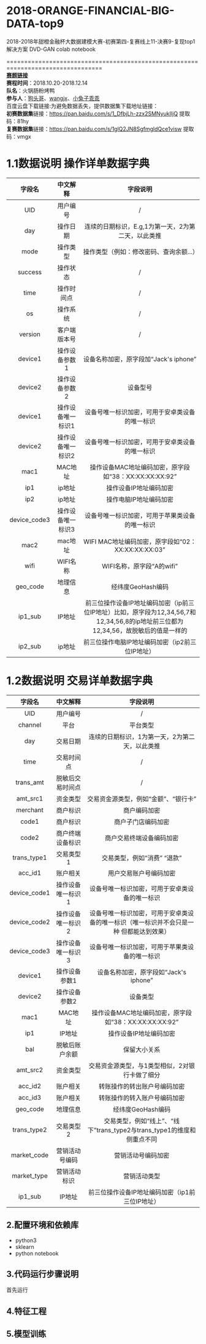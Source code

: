 # 2018-ORANGE-FINANCIAL-BIG-DATA-top9
2018-2018年甜橙金融杯大数据建模大赛-初赛第四-复赛线上11-决赛9-复现top1解决方案 
DVD-GAN colab notebook

=================================================================================  
**[赛题链接](http://www.pkbigdata.com/common/cmpt/2018%E5%B9%B4%E7%94%9C%E6%A9%99%E9%87%91%E8%9E%8D%E6%9D%AF%E5%A4%A7%E6%95%B0%E6%8D%AE%E5%BB%BA%E6%A8%A1%E5%A4%A7%E8%B5%9B_%E7%AB%9E%E8%B5%9B%E4%BF%A1%E6%81%AF.html)**  
**赛程时间**：2018.10.20-2018.12.14    
**队名**：火锅肠粉烤鸭     
**参与人**：[狗头哥](https://github.com/bigstrawberrywakaka)、[wangjx](https://github.com/wangjinxile)、[小兔子乖乖](https://github.com/PandasCute)      
百度云盘下载链接:为避免数据丢失，提供数据集下载地址链接：   
**初赛数据集**链接：https://pan.baidu.com/s/1_DfbjLh-zzx2SMNyukIIjQ 提取码：81hy  
**复赛数据集**链接：https://pan.baidu.com/s/1glQ2JN8SgfmgldQce1visw 提取码：vmgx    
# 1.1数据说明  操作详单数据字典  

| 字段名      | 中文解释 |  字段说明  |
|:-------:|:-------:|:-------:|
| UID      | 用户编号 |  /  |
| day      | 操作日期 |  连续的日期标识，E.g,1为第一天，2为第二天，以此类推  |
| mode      | 操作类型 |  操作类型（例如：修改密码、查询余额...）  |
|success      | 操作状态 |  /  |
|time      | 操作时间点 |  /  |
|os      | 操作系统 |  /  |
|version      | 客户端版本号 |  /  |
|device1      | 操作设备参数1 |  设备名称加密，原字段加“Jack's iphone”  |
|device2      | 操作设备参数2 |  设备型号  |
|device1      | 操作设备唯一标识1 |  设备号唯一标识加密，可用于安卓类设备的唯一标识  |
|device2      | 操作设备唯一标识2 |  设备号唯一标识加密，可用于安卓类设备的唯一标识  |
|mac1      |MAC地址 |  操作设备MAC地址编码加密，原字段如“38：XX:XX:XX:XX:92”  |
|ip1     | ip地址 |  操作设备IP地址编码加密  |
|ip2     | ip地址 |  操作电脑IP地址编码加密  |
|device_code3     | 操作设备唯一标识3 |  设备号唯一标识加密，可用于苹果类设备的唯一标识  |
|mac2     | mac地址 |  WIFI MAC地址编码加密，原字段如“02：XX:XX:XX:XX:03”  |
|wifi     | WIFI名称 |  WIFI名称，原字段“A的wifi”  |
|geo_code     | 地理信息 |  经纬度GeoHash编码  |
|ip1_sub     | IP地址 |  前三位操作设备IP地址编码加密（ip前三位IP地址）比如，原字段为12,34,56,7和12,34,56,8的ip地址前三位都为12,34,56，故脱敏后的值是一样的   |
|ip2_sub     | ip地址 |  前三位操作电脑IP地址编码加密（ip2前三位IP地址）  |   
# 1.2数据说明  交易详单数据字典 

| 字段名      | 中文解释 |  字段说明  |
|:-------:|:-------:|:-------:|
| UID      | 用户编号 |  /  |
| channel      | 平台 |  平台类型  |
| day      | 交易日期 |  连续的日期标识，1为第一天，2为第二天，以此类推  |
|time      | 交易时间点 |  /  |
|trans_amt      | 脱敏后交易时间点 |  /  |
|amt_src1      | 资金类型 |  交易资金源类型，例如“金额”、“银行卡”  |
|merchant      |商户标识 |  商户编码加密  |
|code1      | 商户标识 | 商户子门店编码加密 |
|code2      | 商户终端设备标识 |  商户交易终端设备编码加密  |
|trans_type1     | 交易类型1 |  交易类型，例如“消费” “退款”  |
|acc_id1      | 账户相关 |  用户交易账户号编码加密  |
|device_code1      |操作设备唯一标识1 |  设备号唯一标识加密，可用于安卓类设备的唯一标识 |
|device_code2      |操作设备唯一标识2 |  设备号唯一标识加密，可用于安卓类设备的唯一标识（唯一标识并不会只是一种 但都能达到效果）|
|device_code3      |操作设备唯一标识3 |  设备号唯一标识加密，可用于苹果类设备的唯一标识 |
|device1    | 操作设备参数1 |  设备名称加密，原字段如“Jack's iphone”  |
|device2    | 操作设备参数2 |  设备类型 |
|mac1     | MAC地址 |  操作设备MAC地址编码加密，原字段如“38：XX:XX:XX:XX:92”  |
|ip1     | IP地址 |  操作设备IP地址编码加密  |
|bal     | 脱敏后账户余额 | 保留大小关系  |
|amt_src2     | 资金类型 |  交易资金源类型，与1类型相似，2对银行卡做了细分 |
|acc_id2     | 账户相关 |  转账操作的转出账户号编码加密 |
|acc_id3     | 账户相关 |  转账操作的转入账户号编码加密 |
|geo_code     | 地理信息 |  经纬度GeoHash编码  |
|trans_type2     |交易类型2 | 交易类型，例如“线上”、“线下”trans_type2与trans_type1的维度和侧重点不同   |
|market_code     | 营销活动号编码 |  营销活动号编码加密  |
|market_type     | 营销活动标识 |  营销活动类型  |
|ip1_sub     | IP地址 |  前三位操作设备IP地址编码加密（ip1前三位IP地址）  |

  
## 2.配置环境和依赖库    
- python3 
- sklearn
- python notebook
## 3.代码运行步骤说明
首先运行
## 4.特征工程 

## 5.模型训练
 
 
